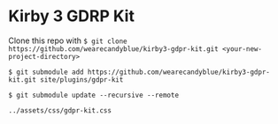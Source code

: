 # Kirby 3 GDRP Kit

Clone this repo with ```$ git clone https://github.com/wearecandyblue/kirby3-gdpr-kit.git <your-new-project-directory>```

```$ git submodule add https://github.com/wearecandyblue/kirby3-gdpr-kit.git site/plugins/gdpr-kit```


```$ git submodule update --recursive --remote```


```
../assets/css/gdpr-kit.css
```
